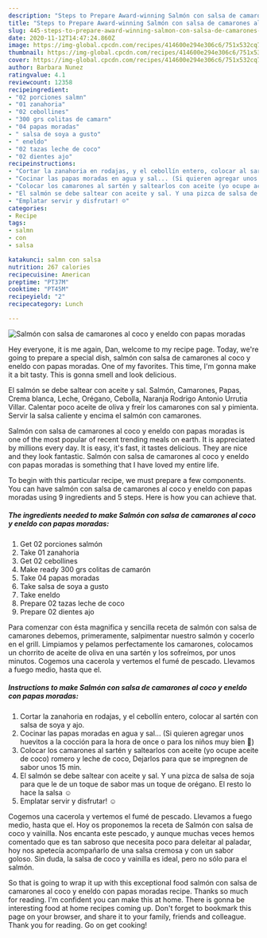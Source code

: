 ```yaml
---
description: "Steps to Prepare Award-winning Salmón con salsa de camarones al coco y eneldo con papas moradas"
title: "Steps to Prepare Award-winning Salmón con salsa de camarones al coco y eneldo con papas moradas"
slug: 445-steps-to-prepare-award-winning-salmon-con-salsa-de-camarones-al-coco-y-eneldo-con-papas-moradas
date: 2020-11-12T14:47:24.860Z
image: https://img-global.cpcdn.com/recipes/414600e294e306c6/751x532cq70/salmon-con-salsa-de-camarones-al-coco-y-eneldo-con-papas-moradas-foto-principal.jpg
thumbnail: https://img-global.cpcdn.com/recipes/414600e294e306c6/751x532cq70/salmon-con-salsa-de-camarones-al-coco-y-eneldo-con-papas-moradas-foto-principal.jpg
cover: https://img-global.cpcdn.com/recipes/414600e294e306c6/751x532cq70/salmon-con-salsa-de-camarones-al-coco-y-eneldo-con-papas-moradas-foto-principal.jpg
author: Barbara Nunez
ratingvalue: 4.1
reviewcount: 12358
recipeingredient:
- "02 porciones salmn"
- "01 zanahoria"
- "02 cebollines"
- "300 grs colitas de camarn"
- "04 papas moradas"
- " salsa de soya a gusto"
- " eneldo"
- "02 tazas leche de coco"
- "02 dientes ajo"
recipeinstructions:
- "Cortar la zanahoria en rodajas, y el cebollín entero, colocar al sartén con salsa de soya y ajo."
- "Cocinar las papas moradas en agua y sal... (Si quieren agregar unos huevitos a la cocción para la hora de once o para los niños muy bien 🙈)"
- "Colocar los camarones al sartén y saltearlos con aceite (yo ocupe aceite de coco) romero y leche de coco, Dejarlos para que se impregnen de sabor unos 15 min."
- "El salmón se debe saltear con aceite y sal. Y una pizca de salsa de soja para que le de un toque de sabor mas un toque de orégano. El resto lo hace la salsa ☺️"
- "Emplatar servir y disfrutar! ☺️"
categories:
- Recipe
tags:
- salmn
- con
- salsa

katakunci: salmn con salsa 
nutrition: 267 calories
recipecuisine: American
preptime: "PT37M"
cooktime: "PT45M"
recipeyield: "2"
recipecategory: Lunch

---
```



![Salmón con salsa de camarones al coco y eneldo con papas moradas](https://img-global.cpcdn.com/recipes/414600e294e306c6/751x532cq70/salmon-con-salsa-de-camarones-al-coco-y-eneldo-con-papas-moradas-foto-principal.jpg)

Hey everyone, it is me again, Dan, welcome to my recipe page. Today, we're going to prepare a special dish, salmón con salsa de camarones al coco y eneldo con papas moradas. One of my favorites. This time, I'm gonna make it a bit tasty. This is gonna smell and look delicious.

El salmón se debe saltear con aceite y sal. Salmón, Camarones, Papas, Crema blanca, Leche, Orégano, Cebolla, Naranja Rodrigo Antonio Urrutia Villar. Calentar poco aceite de oliva y freír los camarones con sal y pimienta. Servir la salsa caliente y encima el salmón con camarones.

Salmón con salsa de camarones al coco y eneldo con papas moradas is one of the most popular of recent trending meals on earth. It is appreciated by millions every day. It is easy, it's fast, it tastes delicious. They are nice and they look fantastic. Salmón con salsa de camarones al coco y eneldo con papas moradas is something that I have loved my entire life.


To begin with this particular recipe, we must prepare a few components. You can have salmón con salsa de camarones al coco y eneldo con papas moradas using 9 ingredients and 5 steps. Here is how you can achieve that.

<!--inarticleads1-->

##### The ingredients needed to make Salmón con salsa de camarones al coco y eneldo con papas moradas:

1. Get 02 porciones salmón
1. Take 01 zanahoria
1. Get 02 cebollines
1. Make ready 300 grs colitas de camarón
1. Take 04 papas moradas
1. Take  salsa de soya a gusto
1. Take  eneldo
1. Prepare 02 tazas leche de coco
1. Prepare 02 dientes ajo


Para comenzar con ésta magnifica y sencilla receta de salmón con salsa de camarones debemos, primeramente, salpimentar nuestro salmón y cocerlo en el grill. Limpiamos y pelamos perfectamente los camarones, colocamos un chorrito de aceite de oliva en una sartén y los sofreímos, por unos minutos. Cogemos una cacerola y vertemos el fumé de pescado. Llevamos a fuego medio, hasta que el. 

<!--inarticleads2-->

##### Instructions to make Salmón con salsa de camarones al coco y eneldo con papas moradas:

1. Cortar la zanahoria en rodajas, y el cebollín entero, colocar al sartén con salsa de soya y ajo.
1. Cocinar las papas moradas en agua y sal... (Si quieren agregar unos huevitos a la cocción para la hora de once o para los niños muy bien 🙈)
1. Colocar los camarones al sartén y saltearlos con aceite (yo ocupe aceite de coco) romero y leche de coco, Dejarlos para que se impregnen de sabor unos 15 min.
1. El salmón se debe saltear con aceite y sal. Y una pizca de salsa de soja para que le de un toque de sabor mas un toque de orégano. El resto lo hace la salsa ☺️
1. Emplatar servir y disfrutar! ☺️


Cogemos una cacerola y vertemos el fumé de pescado. Llevamos a fuego medio, hasta que el. Hoy os proponemos la receta de Salmón con salsa de coco y vainilla. Nos encanta este pescado, y aunque muchas veces hemos comentado que es tan sabroso que necesita poco para deleitar al paladar, hoy nos apetecía acompañarlo de una salsa cremosa y con un sabor goloso. Sin duda, la salsa de coco y vainilla es ideal, pero no sólo para el salmón. 

So that is going to wrap it up with this exceptional food salmón con salsa de camarones al coco y eneldo con papas moradas recipe. Thanks so much for reading. I'm confident you can make this at home. There is gonna be interesting food at home recipes coming up. Don't forget to bookmark this page on your browser, and share it to your family, friends and colleague. Thank you for reading. Go on get cooking!
